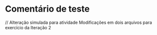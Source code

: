 # Comentário de teste
// Alteração simulada para atividade
Modificações em dois arquivos para exercício da Iteração 2
